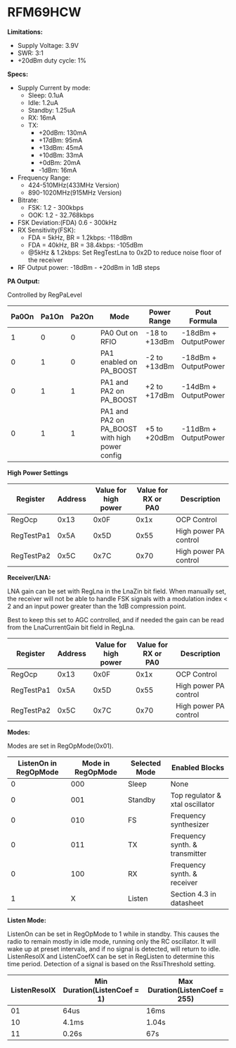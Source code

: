 # RFM69HCW
__Limitations:__

* Supply Voltage: 3.9V
* SWR: 3:1
* +20dBm duty cycle: 1%

__Specs:__

* Supply Current by mode:
	* Sleep: 0.1uA
	* Idle: 1.2uA
	* Standby: 1.25uA
	* RX: 16mA
	* TX:
		* +20dBm: 130mA
		* +17dBm: 95mA
		* +13dBm: 45mA
		* +10dBm: 33mA
		* +0dBm: 20mA
		* -1dBm: 16mA
* Frequency Range:
	* 424-510MHz(433MHz Version)
	* 890-1020MHz(915MHz Version)
* Bitrate: 
	* FSK: 1.2 - 300kbps
	* OOK: 1.2 - 32.768kbps
* FSK Deviation:(FDA) 0.6 - 300kHz
* RX Sensitivity(FSK):
	* FDA = 5kHz, BR = 1.2kbps:  -118dBm
	* FDA = 40kHz, BR = 38.4kbps: -105dBm
	* @5kHz & 1.2kbps: Set RegTestLna to 0x2D to reduce noise floor of the receiver
* RF Output power: -18dBm - +20dBm in 1dB steps

__PA  Output:__

Controlled by RegPaLevel

| Pa0On 	| Pa1On 	| Pa2On 	| Mode                                           	| Power Range   	| Pout Formula         	|
|-------	|-------	|-------	|------------------------------------------------	|---------------	|----------------------	|
| 1     	| 0     	| 0     	| PA0 Out on RFIO                                	| -18 to +13dBm 	| -18dBm + OutputPower 	|
| 0     	| 1     	| 0     	| PA1 enabled on PA_BOOST                        	| -2 to +13dBm  	| -18dBm + OutputPower 	|
| 0     	| 1     	| 1     	| PA1 and PA2 on PA_BOOST                        	| +2 to +17dBm  	| -14dBm + OutputPower 	|
| 0     	| 1     	| 1     	| PA1 and PA2 on PA_BOOST with high power config 	| +5 to +20dBm  	| -11dBm + OutputPower 	|

__High Power Settings__

| Register   	| Address 	| Value for high power 	| Value for RX or PA0 	| Description           	|
|------------	|---------	|----------------------	|---------------------	|-----------------------	|
| RegOcp     	| 0x13    	| 0x0F                 	| 0x1x                	| OCP Control           	|
| RegTestPa1 	| 0x5A    	| 0x5D                 	| 0x55                	| High power PA control 	|
| RegTestPa2 	| 0x5C    	| 0x7C                 	| 0x70                	| High power PA control 	|

__Receiver/LNA:__

LNA gain can be set with RegLna in the LnaZin bit field. When manually set, the receiver will not be able to handle FSK signals with a modulation index < 2 and an input power greater than the 1dB compression point.

Best to keep this set to AGC controlled, and if needed the gain can be read from the LnaCurrentGain bit field in RegLna.



| Register   	| Address 	| Value for high power 	| Value for RX or PA0 	| Description           	|
|------------	|---------	|----------------------	|---------------------	|-----------------------	|
| RegOcp     	| 0x13    	| 0x0F                 	| 0x1x                	| OCP Control           	|
| RegTestPa1 	| 0x5A    	| 0x5D                 	| 0x55                	| High power PA control 	|
| RegTestPa2 	| 0x5C    	| 0x7C                 	| 0x70                	| High power PA control 	|

__Modes:__

Modes are set in RegOpMode(0x01).

| ListenOn in RegOpMode 	| Mode in RegOpMode 	| Selected Mode 	| Enabled Blocks                  	|
|-----------------------	|-------------------	|---------------	|---------------------------------	|
| 0                     	| 000               	| Sleep         	| None                            	|
| 0                     	| 001               	| Standby       	| Top regulator & xtal oscillator 	|
| 0                     	| 010               	| FS            	| Frequency synthesizer           	|
| 0                     	| 011               	| TX            	| Frequency synth. & transmitter  	|
| 0                     	| 100               	| RX            	| Frequency synth. & receiver     	|
| 1                     	| X                 	| Listen        	| Section 4.3 in datasheet        	|

__Listen Mode:__

ListenOn can be set in RegOpMode to 1 while in standby. This causes the radio to remain mostly in idle mode, running only the RC oscillator. It will wake up at preset intervals, and if no signal is detected, will return to idle. ListenResolX and ListenCoefX can be set in RegListen to determine this time period. Detection of a signal is based on the RssiThreshold setting.

| ListenResolX 	| Min Duration(ListenCoef = 1) 	| Max Duration(ListenCoef = 255) 	|
|--------------	|------------------------------	|--------------------------------	|
| 01           	| 64us                         	| 16ms                           	|
| 10           	| 4.1ms                        	| 1.04s                          	|
| 11           	| 0.26s                        	| 67s                            	|

